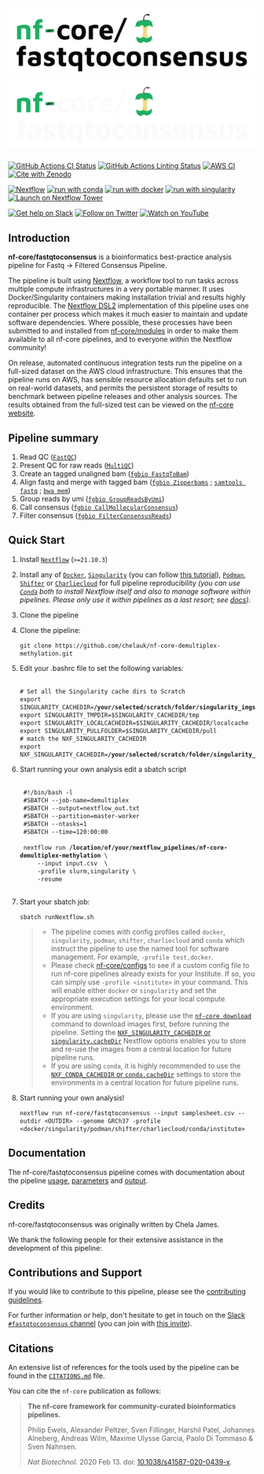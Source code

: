 # ![nf-core/fastqtoconsensus](docs/images/nf-core-fastqtoconsensus_logo_light.png#gh-light-mode-only) ![nf-core/fastqtoconsensus](docs/images/nf-core-fastqtoconsensus_logo_dark.png#gh-dark-mode-only)

[![GitHub Actions CI Status](https://github.com/nf-core/fastqtoconsensus/workflows/nf-core%20CI/badge.svg)](https://github.com/nf-core/fastqtoconsensus/actions?query=workflow%3A%22nf-core+CI%22)
[![GitHub Actions Linting Status](https://github.com/nf-core/fastqtoconsensus/workflows/nf-core%20linting/badge.svg)](https://github.com/nf-core/fastqtoconsensus/actions?query=workflow%3A%22nf-core+linting%22)
[![AWS CI](https://img.shields.io/badge/CI%20tests-full%20size-FF9900?logo=Amazon%20AWS)](https://nf-co.re/fastqtoconsensus/results)
[![Cite with Zenodo](http://img.shields.io/badge/DOI-10.5281/zenodo.XXXXXXX-1073c8)](https://doi.org/10.5281/zenodo.XXXXXXX)

[![Nextflow](https://img.shields.io/badge/nextflow%20DSL2-%E2%89%A521.10.3-23aa62.svg)](https://www.nextflow.io/)
[![run with conda](http://img.shields.io/badge/run%20with-conda-3EB049?logo=anaconda)](https://docs.conda.io/en/latest/)
[![run with docker](https://img.shields.io/badge/run%20with-docker-0db7ed?logo=docker)](https://www.docker.com/)
[![run with singularity](https://img.shields.io/badge/run%20with-singularity-1d355c.svg)](https://sylabs.io/docs/)
[![Launch on Nextflow Tower](https://img.shields.io/badge/Launch%20%F0%9F%9A%80-Nextflow%20Tower-%234256e7)](https://tower.nf/launch?pipeline=https://github.com/nf-core/fastqtoconsensus)

[![Get help on Slack](http://img.shields.io/badge/slack-nf--core%20%23fastqtoconsensus-4A154B?logo=slack)](https://nfcore.slack.com/channels/fastqtoconsensus)
[![Follow on Twitter](http://img.shields.io/badge/twitter-%40nf__core-1DA1F2?logo=twitter)](https://twitter.com/nf_core)
[![Watch on YouTube](http://img.shields.io/badge/youtube-nf--core-FF0000?logo=youtube)](https://www.youtube.com/c/nf-core)

## Introduction

<!-- TODO nf-core: Write a 1-2 sentence summary of what data the pipeline is for and what it does -->

**nf-core/fastqtoconsensus** is a bioinformatics best-practice analysis pipeline for Fastq -> Filtered Consensus Pipeline.

The pipeline is built using [Nextflow](https://www.nextflow.io), a workflow tool to run tasks across multiple compute infrastructures in a very portable manner. It uses Docker/Singularity containers making installation trivial and results highly reproducible. The [Nextflow DSL2](https://www.nextflow.io/docs/latest/dsl2.html) implementation of this pipeline uses one container per process which makes it much easier to maintain and update software dependencies. Where possible, these processes have been submitted to and installed from [nf-core/modules](https://github.com/nf-core/modules) in order to make them available to all nf-core pipelines, and to everyone within the Nextflow community!

<!-- TODO nf-core: Add full-sized test dataset and amend the paragraph below if applicable -->

On release, automated continuous integration tests run the pipeline on a full-sized dataset on the AWS cloud infrastructure. This ensures that the pipeline runs on AWS, has sensible resource allocation defaults set to run on real-world datasets, and permits the persistent storage of results to benchmark between pipeline releases and other analysis sources. The results obtained from the full-sized test can be viewed on the [nf-core website](https://nf-co.re/fastqtoconsensus/results).

## Pipeline summary

<!-- TODO nf-core: Fill in short bullet-pointed list of the default steps in the pipeline -->

1. Read QC ([`FastQC`](https://www.bioinformatics.babraham.ac.uk/projects/fastqc/))
2. Present QC for raw reads ([`MultiQC`](http://multiqc.info/))
3. Create an tagged unaligned bam ([`fgbio FastqToBam`](http://fulcrumgenomics.github.io/fgbio/))
4. Align fastq and merge with tagged bam ([`fgbio Zipperbams`](http://fulcrumgenomics.github.io/fgbio/) ; [`samtools fastq`](http://www.htslib.org/) ; [`bwa mem`](https://github.com/lh3/bwa))
5. Group reads by umi ([`fgbio GroupReadsByUmi`](http://fulcrumgenomics.github.io/fgbio/))
6. Call consensus ([`fgbio CallMollecularConsensus`](http://fulcrumgenomics.github.io/fgbio/))
7. Filter consensus ([`fgbio FilterConsensusReads`](http://fulcrumgenomics.github.io/fgbio/))
## Quick Start

1. Install [`Nextflow`](https://www.nextflow.io/docs/latest/getstarted.html#installation) (`>=21.10.3`)

2. Install any of [`Docker`](https://docs.docker.com/engine/installation/), [`Singularity`](https://www.sylabs.io/guides/3.0/user-guide/) (you can follow [this tutorial](https://singularity-tutorial.github.io/01-installation/)), [`Podman`](https://podman.io/), [`Shifter`](https://nersc.gitlab.io/development/shifter/how-to-use/) or [`Charliecloud`](https://hpc.github.io/charliecloud/) for full pipeline reproducibility _(you can use [`Conda`](https://conda.io/miniconda.html) both to install Nextflow itself and also to manage software within pipelines. Please only use it within pipelines as a last resort; see [docs](https://nf-co.re/usage/configuration#basic-configuration-profiles))_.

3. Clone the pipeline

3. Clone the pipeline:

    ```console
    git clone https://github.com/chelauk/nf-core-demultiplex-methylation.git
    ```


4. Edit your .bashrc file to set the following variables:

   <pre><lang ="bash"><code>
   # Set all the Singularity cache dirs to Scratch
   export SINGULARITY_CACHEDIR=<b>/your/selected/scratch/folder/singularity_imgs</b>
   export SINGULARITY_TMPDIR=$SINGULARITY_CACHEDIR/tmp
   export SINGULARITY_LOCALCACHEDIR=$SINGULARITY_CACHEDIR/localcache
   export SINGULARITY_PULLFOLDER=$SINGULARITY_CACHEDIR/pull
   # match the NXF_SINGULARITY_CACHEDIR
   export NXF_SINGULARITY_CACHEDIR=<b>/your/selected/scratch/folder/singularity_imgs</b>
   </code></pre>

5. Start running your own analysis
   edit a sbatch script

    <pre><lang ="bash"><code>
    #!/bin/bash -l
    #SBATCH --job-name=demultiplex
    #SBATCH --output=nextflow_out.txt
    #SBATCH --partition=master-worker
    #SBATCH --ntasks=1
    #SBATCH --time=120:00:00

    nextflow run <b>/location/of/your/nextflow_pipelines/nf-core-demultiplex-methylation</b> \
		--input input.csv  \
		-profile slurm,singularity \
		-resume
    </code></pre>

6. Start your sbatch job:

   ```console
   sbatch runNextflow.sh
   ````

   > - The pipeline comes with config profiles called `docker`, `singularity`, `podman`, `shifter`, `charliecloud` and `conda` which instruct the pipeline to use the named tool for software management. For example, `-profile test,docker`.
   > - Please check [nf-core/configs](https://github.com/nf-core/configs#documentation) to see if a custom config file to run nf-core pipelines already exists for your Institute. If so, you can simply use `-profile <institute>` in your command. This will enable either `docker` or `singularity` and set the appropriate execution settings for your local compute environment.
   > - If you are using `singularity`, please use the [`nf-core download`](https://nf-co.re/tools/#downloading-pipelines-for-offline-use) command to download images first, before running the pipeline. Setting the [`NXF_SINGULARITY_CACHEDIR` or `singularity.cacheDir`](https://www.nextflow.io/docs/latest/singularity.html?#singularity-docker-hub) Nextflow options enables you to store and re-use the images from a central location for future pipeline runs.
   > - If you are using `conda`, it is highly recommended to use the [`NXF_CONDA_CACHEDIR` or `conda.cacheDir`](https://www.nextflow.io/docs/latest/conda.html) settings to store the environments in a central location for future pipeline runs.

4. Start running your own analysis!

   <!-- TODO nf-core: Update the example "typical command" below used to run the pipeline -->

   ```console
   nextflow run nf-core/fastqtoconsensus --input samplesheet.csv --outdir <OUTDIR> --genome GRCh37 -profile <docker/singularity/podman/shifter/charliecloud/conda/institute>
   ```

## Documentation

The nf-core/fastqtoconsensus pipeline comes with documentation about the pipeline [usage](https://nf-co.re/fastqtoconsensus/usage), [parameters](https://nf-co.re/fastqtoconsensus/parameters) and [output](https://nf-co.re/fastqtoconsensus/output).

## Credits

nf-core/fastqtoconsensus was originally written by Chela James.

We thank the following people for their extensive assistance in the development of this pipeline:

<!-- TODO nf-core: If applicable, make list of people who have also contributed -->

## Contributions and Support

If you would like to contribute to this pipeline, please see the [contributing guidelines](.github/CONTRIBUTING.md).

For further information or help, don't hesitate to get in touch on the [Slack `#fastqtoconsensus` channel](https://nfcore.slack.com/channels/fastqtoconsensus) (you can join with [this invite](https://nf-co.re/join/slack)).

## Citations

<!-- TODO nf-core: Add citation for pipeline after first release. Uncomment lines below and update Zenodo doi and badge at the top of this file. -->
<!-- If you use  nf-core/fastqtoconsensus for your analysis, please cite it using the following doi: [10.5281/zenodo.XXXXXX](https://doi.org/10.5281/zenodo.XXXXXX) -->

<!-- TODO nf-core: Add bibliography of tools and data used in your pipeline -->

An extensive list of references for the tools used by the pipeline can be found in the [`CITATIONS.md`](CITATIONS.md) file.

You can cite the `nf-core` publication as follows:

> **The nf-core framework for community-curated bioinformatics pipelines.**
>
> Philip Ewels, Alexander Peltzer, Sven Fillinger, Harshil Patel, Johannes Alneberg, Andreas Wilm, Maxime Ulysse Garcia, Paolo Di Tommaso & Sven Nahnsen.
>
> _Nat Biotechnol._ 2020 Feb 13. doi: [10.1038/s41587-020-0439-x](https://dx.doi.org/10.1038/s41587-020-0439-x).
